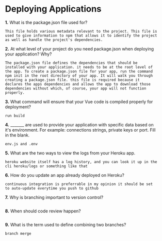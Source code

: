 # Deploying Applications

**1.** What is the package.json file used for?
<!-- enter you answer in the space below -->
```
This file holds various metadata relevant to the project. This file is used to give information to npm that allows it to identify the project as well as handle the project's dependencies.
``` 
**2.** At what level of your project do you need package.json when deploying your application? Why?
<!-- enter you answer in the space below -->
```
The package.json file defines the dependencies that should be installed with your application. it needs to be at the root level of the app. To create a package.json file for your app, run the command npm init in the root directory of your app. It will walk you through creating a package.json file. this file is required because it declares the apps dependencies and allows the app to download those dependencies without which, of course, your app will not function properly.
```
**3.** What command will ensure that your Vue code is compiled properly for deployment?
<!-- enter you answer in the space below -->
```
run build
```
**4.** _______ are used to provide your application with specific data based on it's environment. For example: connections strings, private keys or port. Fill in the blank.
<!-- enter you answer in the space below -->
```
env.js and .env
```
**5.** What are the two ways to view the logs from your Heroku app.
<!-- enter you answer in the space below -->
```
heroku website itself has a log history, and you can look it up in the cli heroku/logs or something like that 
```
**6.** How do you update an app already deployed on Heroku?
<!-- enter you answer in the space below -->
```
continuous integration is preferrable in my opinion it should be set to auto-update everytime you push to github
```
**7.** Why is branching important to version control?
<!-- enter you answer in the space below -->
```

```
**8.** When should code review happen?
<!-- enter you answer in the space below -->
```

```
**9.** What is the term used to define combining two branches?
<!-- enter you answer in the space below -->
```
branch merge
```